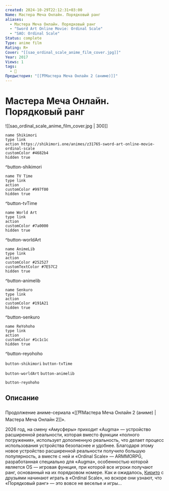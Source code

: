```yaml
---
created: 2024-10-29T22:12:31+03:00
Name: Мастера Меча Онлайн. Порядковый ранг
aliases:
  - Мастера Меча Онлайн. Порядковый ранг
  - "Sword Art Online Movie: Ordinal Scale"
  - "SAO: Ordinal Scale"
Status: complete
Type: anime film
Rating: R+
Cover: "[[sao_ordinal_scale_anime_film_cover.jpg]]"
Year: 2017
Views: 1
tags:
  - 🔞
Предыстория: "[[⛩️Мастера Меча Онлайн 2 (аниме)]]"
---
```


# Мастера Меча Онлайн. Порядковый ранг

![[sao_ordinal_scale_anime_film_cover.jpg | 300]]

```button
name Shikimori
type link
action https://shikimori.one/animes/z31765-sword-art-online-movie-ordinal-scale
customColor #4682b4
hidden true
```
^button-shikimori

```button
name TV Time
type link
action 
customColor #997f00
hidden true
```
^button-tvTime

```button
name World Art
type link
action 
customColor #7a0000
hidden true
```
^button-worldArt

```button
name AnimeLib
type link
action 
customColor #252527
customTextColor #7E57C2
hidden true
```
^button-animelib

```button
name Senkuro
type link
action 
customColor #191A21
hidden true
```
^button-senkuro

```button
name ReYohoho
type link
action 
customColor #1c1c1c
hidden true
```
^button-reyohoho



`button-shikimori` `button-tvTime`

`button-worldArt` `button-animelib`

`button-reyohoho`

## Описание

Продолжение аниме-сериала «[[⛩️Мастера Меча Онлайн 2 (аниме) | Мастера Меча Онлайн 2]]».

2026 год, на смену «Амусферы» приходит «Augma» — устройство расширенной реальности, которая вместо функции «полного погружения», использует дополненную реальность, что делает процесс использования устройства безопаснее и удобнее. Благодаря этому новое устройство расширенной реальности получило большую популярность, а вместе с ней и «Ordinal Scale» — ARMMORPG, разработанная специально для «Augma», особенностью которой является OS — игровая функция, при которой все игроки получают ранг, основанный на их порядковом номере. Как и ожидалось, [Кирито](https://shikimori.one/characters/36765-kazuto-kirigaya) с друзьями начинают играть в «Ordinal Scale», но вскоре они узнают, что «Порядковый ранг» — это вовсе не веселье и игры...
